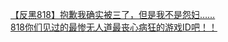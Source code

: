 [【反黑818】抱歉我确实被三了，但是我不是怨妇……](http://tieba.baidu.com/p/2918163668?see_lz=1&pn=)   
[818你们见过的最惨无人道最丧心病狂的游戏ID吧！！](http://tieba.baidu.com/p/2919542625?see_lz=1&pn=)   
